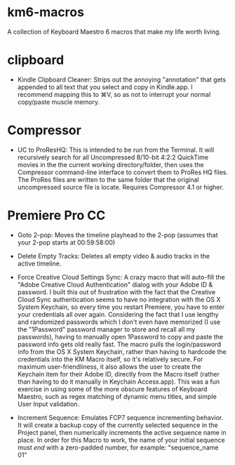 km6-macros
==========

A collection of Keyboard Maestro 6 macros that make my life worth living.


clipboard
=========

* Kindle Clipboard Cleaner: Strips out the annoying "annotation" that gets appended to all text that you select and copy in Kindle.app. I recommend mapping this to ⌘V, so as not to interrupt your normal copy/paste muscle memory.

Compressor
==========

* UC to ProResHQ: This is intended to be run from the Terminal. It will recursively search for all Uncompressed 8/10-bit 4:2:2 QuickTime movies in the the current working directory/folder, then uses the Compressor command-line interface to convert them to ProRes HQ files. The ProRes files are written to the same folder that the original uncompressed source file is locate.  Requires Compressor 4.1 or higher.

Premiere Pro CC
===============

* Goto 2-pop: Moves the timeline playhead to the 2-pop (assumes that your 2-pop starts at 00:59:58:00)

* Delete Empty Tracks: Deletes all empty video & audio tracks in the active timeline.

* Force Creative Cloud Settings Sync: A crazy macro that will auto-fill the "Adobe Creative Cloud Authentication" dialog with your Adobe ID & password. I built this out of frustration with the fact that the Creative Cloud Sync authentication seems to have no integration with the OS X System Keychain, so every time you restart Premiere, you have to enter your credentials all over again. Considering the fact that I use lengthy and randomized passwords which I don't even have memorized (I use the "1Password" password manager to store and recall all my passwords), having to manually open 1Password to copy and paste the password info gets old really fast. The macro pulls the login/password info from the OS X System Keychain, rather than having to hardcode the credentials into the KM Macro itself, so it's relatively secure. For maximum user-friendliness, it also allows the user to create the Keychain item for their Adobe ID, directly from the Macro itself (rather than having to do it manually in Keychain Access.app). This was a fun exercise in using some of the more obscure features of Keyboard Maestro, such as regex matching of dynamic menu titles, and simple User Input validation. 

* Increment Sequence: Emulates FCP7 sequence incrementing behavior. It will create a backup copy of the currently selected sequence in the Project panel, then numerically increments the active sequence name in place. In order for this Macro to work, the name of your initial sequence must *end* with a zero-padded number, for example: "sequence_name 01"



